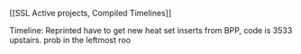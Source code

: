 
[[SSL Active projects, Compiled Timelines]]

Timeline: 
	 Reprinted 
	 have to get new heat set inserts from BPP, code is 3533 upstairs. prob in the leftmost roo